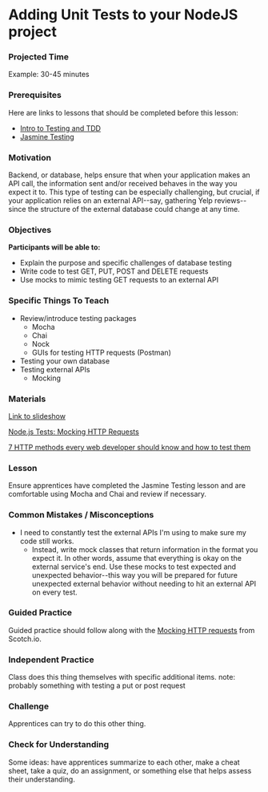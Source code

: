 # Adding Unit Tests to your NodeJS project

### Projected Time

Example: 30-45 minutes

### Prerequisites

Here are links to lessons that should be completed before this lesson:

- [Intro to Testing and TDD](testing-and-tdd.md)
- [Jasmine Testing](jasmine-testing.md)


### Motivation

Backend, or database, helps ensure that when your application makes an API call, the information sent and/or received behaves in the way you expect it to. This type of testing can be especially challenging, but crucial, if your application relies on an external API--say, gathering Yelp reviews--since the structure of the external database could change at any time.


### Objectives

**Participants will be able to:**

- Explain the purpose and specific challenges of database testing
- Write code to test GET, PUT, POST and DELETE requests
- Use mocks to mimic testing GET requests to an external API


### Specific Things To Teach

- Review/introduce testing packages
	- Mocha
	- Chai
	- Nock
	- GUIs for testing HTTP requests (Postman)
- Testing your own database
- Testing external APIs
	- Mocking


### Materials

[Link to slideshow](pending)

[Node.js Tests: Mocking HTTP Requests](https://scotch.io/tutorials/nodejs-tests-mocking-http-requests)

[7 HTTP methods every web developer should know and how to test them](https://assertible.com/blog/7-http-methods-every-web-developer-should-know-and-how-to-test-them)

### Lesson

Ensure apprentices have completed the Jasmine Testing lesson and are comfortable using Mocha and Chai and review if necessary.



### Common Mistakes / Misconceptions

- I need to constantly test the external APIs I'm using to make sure my code still works.
	- Instead, write mock classes that return information in the format you expect it. In other words, assume that everything is okay on the external service's end. Use these mocks to test expected and unexpected behavior--this way you will be prepared for future unexpected external behavior without needing to hit an external API on every test.


### Guided Practice

Guided practice should follow along with the [Mocking HTTP requests](https://scotch.io/tutorials/nodejs-tests-mocking-http-requests) from Scotch.io.


### Independent Practice

Class does this thing themselves with specific additional items.
note: probably something with testing a put or post request


### Challenge

Apprentices can try to do this other thing.


### Check for Understanding

Some ideas: have apprentices summarize to each other, make a cheat sheet, take a quiz, do an assignment, or something else that helps assess their understanding.
